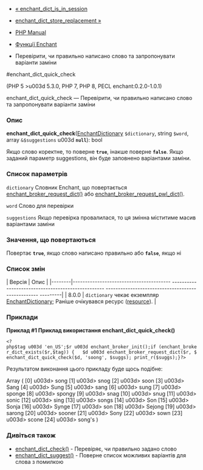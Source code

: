 - [«
enchant_dict_is_in_session](function.enchant-dict-is-in-session.md)
- [enchant_dict_store_replacement
»](function.enchant-dict-store-replacement.md)

- [PHP Manual](index.md)
- [Функції Enchant](ref.enchant.md)
- Перевірити, чи правильно написано слово та запропонувати варіанти заміни

#enchant_dict_quick_check

(PHP 5 \>u003d 5.3.0, PHP 7, PHP 8, PECL enchant:0.2.0-1.0.1)

enchant_dict_quick_check — Перевірити, чи правильно написано слово та
запропонувати варіанти заміни

### Опис

**enchant_dict_quick_check**([EnchantDictionary](class.enchantdictionary.md)
`$dictionary`, string `$word`, array `&$suggestions` u003d **`null`**): bool

Якщо слово коректне, то поверне **`true`**, інакше поверне
**`false`**. Якщо заданий параметр suggestions, він буде заповнено
варіантами заміни.

### Список параметрів

`dictionary`
Словник Enchant, що повертається
[enchant_broker_request_dict()](function.enchant-broker-request-dict.md)
або
[enchant_broker_request_pwl_dict()](function.enchant-broker-request-pwl-dict.md).

`word`
Слово для перевірки

`suggestions`
Якщо перевірка провалилася, то ця змінна міститиме масив
варіантами заміни

### Значення, що повертаються

Повертає **`true`**, якщо слово написано правильно або **`false`**,
якщо ні

### Список змін

| Версія | Опис |
|--------|---------------------------------------- -------------------------------------------------- -------------------------------------------------- ---------|
| 8.0.0 | `dictionary` чекає екземпляр [EnchantDictionary](class.enchantdictionary.md); Раніше очікувався ресурс ([resource](language.types.resource.md)). |

### Приклади

**Приклад #1 Приклад використання **enchant_dict_quick_check()****

` <?php$tag u003d 'en_US';$r u003d enchant_broker_init();if (enchant_broker_dict_exists($r,$tag)) {   $d u003d enchant_broker_request_dict($r, $ enchant_dict_quick_check($d, 'soong', $suggs); print_r($suggs);}?> `

Результатом виконання цього прикладу буде щось подібне:

Array
(
[0] u003d> song
[1] u003d> snog
[2] u003d> soon
[3] u003d> Sang
[4] u003d> Sung
[5] u003d> sang
[6] u003d> sung
[7] u003d> sponge
[8] u003d> spongy
[9] u003d> snag
[10] u003d> snug
[11] u003d> sonic
[12] u003d> sing
[13] u003d> songs
[14] u003d> Son
[15] u003d> Sonja
[16] u003d> Synge
[17] u003d> son
[18] u003d> Sejong
[19] u003d> sarong
[20] u003d> sooner
[21] u003d> Sony
[22] u003d> sown
[23] u003d> scone
[24] u003d> song's
)

### Дивіться також

- [enchant_dict_check()](function.enchant-dict-check.md) -
Перевіряє, чи правильно задано слово
- [enchant_dict_suggest()](function.enchant-dict-suggest.md) -
Поверне список можливих варіантів для слова з помилкою

